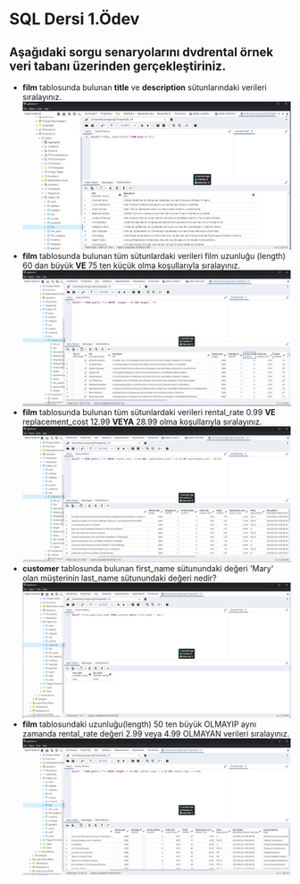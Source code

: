 # SQL Dersi 1.Ödev
## Aşağıdaki sorgu senaryolarını  **dvdrental**  örnek veri tabanı üzerinden gerçekleştiriniz.

-  **film**  tablosunda bulunan  **title**  ve  **description**  sütunlarındaki verileri sıralayınız.
![1.Sorgu](https://github.com/Bersarks/patika.dev-Projects/blob/main/SQL/dvdrental_homework/Images/1.Sorgu.png)
-  **film**  tablosunda bulunan tüm sütunlardaki verileri film uzunluğu (length) 60 dan büyük  **VE**  75 ten küçük olma koşullarıyla sıralayınız.
![2.Sorgu](https://github.com/Bersarks/patika.dev-Projects/blob/main/SQL/dvdrental_homework/Images/2.Sorgu.png)
-  **film**  tablosunda bulunan tüm sütunlardaki verileri rental_rate 0.99  **VE**  replacement_cost 12.99  **VEYA**  28.99 olma koşullarıyla sıralayınız.
![3.Sorgu](https://github.com/Bersarks/patika.dev-Projects/blob/main/SQL/dvdrental_homework/Images/3.Sorgu.png)
-  **customer**  tablosunda bulunan first_name sütunundaki değeri 'Mary' olan müşterinin last_name sütunundaki değeri nedir?
![4.Sorgu](https://github.com/Bersarks/patika.dev-Projects/blob/main/SQL/dvdrental_homework/Images/4.Sorgu.png)
-  **film**  tablosundaki uzunluğu(length) 50 ten büyük OLMAYIP aynı zamanda rental_rate değeri 2.99 veya 4.99 OLMAYAN verileri sıralayınız.
![5.Sorgu](https://github.com/Bersarks/patika.dev-Projects/blob/main/SQL/dvdrental_homework/Images/5.Sorgu.png)
